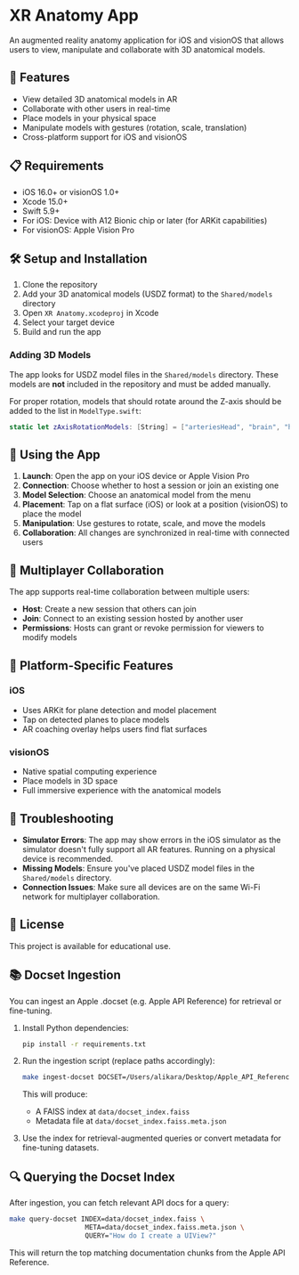 # XR Anatomy App

An augmented reality anatomy application for iOS and visionOS that allows users to view, manipulate and collaborate with 3D anatomical models.

## 🧩 Features

- View detailed 3D anatomical models in AR
- Collaborate with other users in real-time
- Place models in your physical space
- Manipulate models with gestures (rotation, scale, translation)
- Cross-platform support for iOS and visionOS

## 📋 Requirements

- iOS 16.0+ or visionOS 1.0+
- Xcode 15.0+
- Swift 5.9+
- For iOS: Device with A12 Bionic chip or later (for ARKit capabilities)
- For visionOS: Apple Vision Pro

## 🛠️ Setup and Installation

1. Clone the repository
2. Add your 3D anatomical models (USDZ format) to the `Shared/models` directory
3. Open `XR Anatomy.xcodeproj` in Xcode
4. Select your target device
5. Build and run the app

### Adding 3D Models

The app looks for USDZ model files in the `Shared/models` directory. These models are **not** included in the repository and must be added manually.

For proper rotation, models that should rotate around the Z-axis should be added to the list in `ModelType.swift`:

```swift
static let zAxisRotationModels: [String] = ["arteriesHead", "brain", "heart", "heart2K"]
```

## 🚀 Using the App

1. **Launch**: Open the app on your iOS device or Apple Vision Pro
2. **Connection**: Choose whether to host a session or join an existing one
3. **Model Selection**: Choose an anatomical model from the menu
4. **Placement**: Tap on a flat surface (iOS) or look at a position (visionOS) to place the model
5. **Manipulation**: Use gestures to rotate, scale, and move the models
6. **Collaboration**: All changes are synchronized in real-time with connected users

## 🔄 Multiplayer Collaboration

The app supports real-time collaboration between multiple users:

- **Host**: Create a new session that others can join
- **Join**: Connect to an existing session hosted by another user
- **Permissions**: Hosts can grant or revoke permission for viewers to modify models

## 📱 Platform-Specific Features

### iOS

- Uses ARKit for plane detection and model placement
- Tap on detected planes to place models
- AR coaching overlay helps users find flat surfaces

### visionOS

- Native spatial computing experience
- Place models in 3D space
- Full immersive experience with the anatomical models

## 🐛 Troubleshooting

- **Simulator Errors**: The app may show errors in the iOS simulator as the simulator doesn't fully support all AR features. Running on a physical device is recommended.
- **Missing Models**: Ensure you've placed USDZ model files in the `Shared/models` directory.
- **Connection Issues**: Make sure all devices are on the same Wi-Fi network for multiplayer collaboration.

## 📝 License

This project is available for educational use.

## 📚 Docset Ingestion

You can ingest an Apple .docset (e.g. Apple API Reference) for retrieval or fine-tuning.

1. Install Python dependencies:
   ```bash
   pip install -r requirements.txt
   ```
2. Run the ingestion script (replace paths accordingly):
   ```bash
   make ingest-docset DOCSET=/Users/alikara/Desktop/Apple_API_Reference.docset OUTPUT=data/docset_index.faiss
   ```
   This will produce:
   - A FAISS index at `data/docset_index.faiss`
   - Metadata file at `data/docset_index.faiss.meta.json`

3. Use the index for retrieval-augmented queries or convert metadata for fine-tuning datasets.

## 🔍 Querying the Docset Index

After ingestion, you can fetch relevant API docs for a query:

```bash
make query-docset INDEX=data/docset_index.faiss \
                   META=data/docset_index.faiss.meta.json \
                   QUERY="How do I create a UIView?"
```

This will return the top matching documentation chunks from the Apple API Reference.
